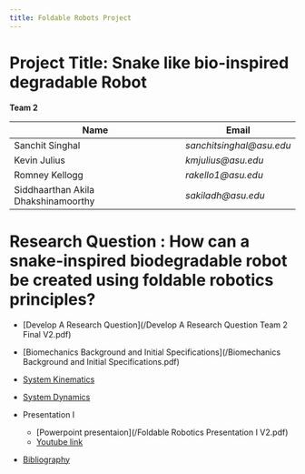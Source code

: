 ```yaml
---
title: Foldable Robots Project
---
```


# Project Title: Snake like bio-inspired degradable Robot

**Team 2**

|    Name                                 |    Email    |
| -----------                             | ----------- |
| Sanchit Singhal                         | _sanchitsinghal@asu.edu_      |
| Kevin Julius                     |_kmjulius@asu.edu_ |
| Romney Kellogg                  |_rakello1@asu.edu_ |
| Siddhaarthan Akila Dhakshinamoorthy     | _sakiladh@asu.edu_  |


# Research Question : How can a snake-inspired biodegradable robot be created using foldable robotics principles?

* [Develop A Research Question](/Develop A Research Question Team 2 Final V2.pdf)

* [Biomechanics Background and Initial Specifications](/Biomechanics Background and Initial Specifications.pdf)

* [System Kinematics](/System_Kinematics.pdf)

* [System Dynamics](/System_Dynamics.pdf)

* Presentation I
  * [Powerpoint presentaion](/Foldable Robotics Presentation I V2.pdf)
  * [Youtube link](https://www.youtube.com/watch?v=gsyXnS8U5l4&feature=youtu.be&ab_channel=RomneyKelloggASU)
  
* [Bibliography](/Bibliography.md)
